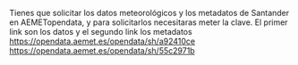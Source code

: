 Tienes que solicitar los datos meteorológicos y los metadatos de Santander en AEMETopendata, y para solicitarlos necesitaras meter la clave. El primer link son los datos y el segundo link los metadatos
https://opendata.aemet.es/opendata/sh/a92410ce
https://opendata.aemet.es/opendata/sh/55c2971b
